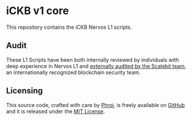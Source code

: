 # iCKB v1 core

This repository contains the iCKB Nervos L1 scripts.

## Audit

These L1 Scripts have been both internally reviewed by individuals with deep experience in Nervos L1 and [externally audited by the Scalebit team](http://scalebit.xyz/reports/20240911-ICKB-Final-Audit-Report.pdf), an internationally recognized blockchain security team.

## Licensing

This source code, crafted with care by [Phroi](https://phroi.com/), is freely available on [GitHub](https://github.com/ickb/v1-core) and it is released under the [MIT License](./LICENSE).
